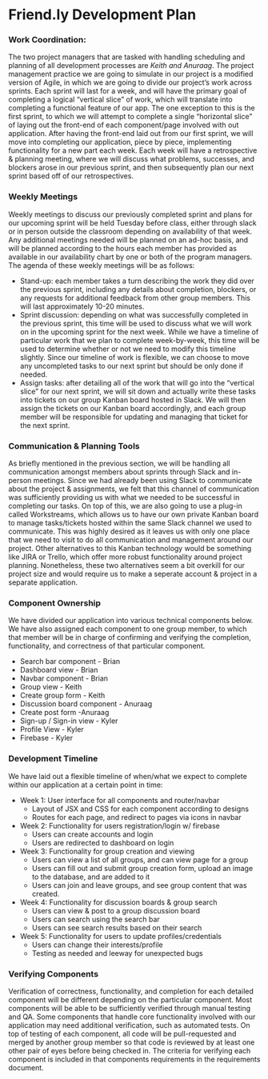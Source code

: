 # Friend.ly Development Plan

### Work Coordination:
The two project managers that are tasked with handling scheduling and planning of all development processes are *Keith and Anuraag*.
The project management practice we are going to simulate in our project is a modified version of Agile, in which we are going to divide our project’s work across sprints. Each sprint will last for a week, and will have the primary goal of completing a logical “vertical slice” of work, which will translate into completing a functional feature of our app. The one exception to this is the first sprint, to which we will attempt to complete a single “horizontal slice” of laying out the front-end of each component/page involved with out application. After having the front-end laid out from our first sprint, we will move into completing our application, piece by piece, implementing functionality for a new part each week. Each week will have a retrospective & planning meeting, where we will discuss what problems, successes, and blockers arose in our previous sprint, and then subsequently plan our next sprint based off of our retrospectives. 

### Weekly Meetings
Weekly meetings to discuss our previously completed sprint and plans for our upcoming sprint will be held Tuesday before class, either through slack or in person outside the classroom depending on availability of that week. Any additional meetings needed will be planned on an ad-hoc basis, and will be planned according to the hours each member has provided as available in our availability chart by one or both of the program managers.
The agenda of these weekly meetings will be as follows:
- Stand-up: each member takes a turn describing the work they did over the previous sprint, including any details about completion, blockers, or any requests for additional feedback from other group members. This will last approximately 10-20 minutes.
- Sprint discussion: depending on what was successfully completed in the previous sprint, this time will be used to discuss what we will work on in the upcoming sprint for the next week. While we have a timeline of particular work that we plan to complete week-by-week, this time will be used to determine whether or not we need to modify this timeline slightly. Since our timeline of work is flexible, we can choose to move any uncompleted tasks to our next sprint but should be only done if needed.
- Assign tasks: after detailing all of the work that will go into the “vertical slice” for our next sprint, we will sit down and actually write these tasks into tickets on our group Kanban board hosted in Slack. We will then assign the tickets on our Kanban board accordingly, and each group member will be responsible for updating and managing that ticket for the next sprint.

### Communication & Planning Tools
As briefly mentioned in the previous section, we will be handling all communication amongst members about sprints through Slack and in-person meetings. Since we had already been using Slack to communicate about the project & assignments, we felt that this channel of communication was sufficiently providing us with what we needed to be successful in completing our tasks. On top of this, we are also going to use a plug-in called Workstreams, which allows us to have our own private Kanban board to manage tasks/tickets hosted within the same Slack channel we used to communicate. This was highly desired as it leaves us with only one place that we need to visit to do all communication and management around our project. Other alternatives to this Kanban technology would be something like JIRA or Trello, which offer more robust functionality around project planning. Nonetheless, these two alternatives seem a bit overkill for our project size and would require us to make a seperate account & project in a separate application.

### Component Ownership
We have divided our application into various technical components below. We have also assigned each component to one group member, to which that member will be in charge of confirming and verifying the completion, functionality, and correctness of that particular component.
* Search bar component - Brian
* Dashboard view - Brian
* Navbar component - Brian
* Group view - Keith
* Create group form - Keith
* Discussion board component - Anuraag
* Create post form -Anuraag
* Sign-up / Sign-in view - Kyler
* Profile View - Kyler
* Firebase - Kyler

### Development Timeline
We have laid out a flexible timeline of when/what we expect to complete within our application at a certain point in time:
* Week 1: User interface for all components and router/navbar
    - Layout of JSX and CSS for each component according to designs
    - Routes for each page, and redirect to pages via icons in navbar
* Week 2: Functionality for users registration/login w/ firebase
    - Users can create accounts and login
    - Users are redirected to dashboard on login
* Week 3: Functionality for group creation and viewing
    - Users can view a list of all groups, and can view page for a group
    - Users can fill out and submit group creation form, upload an image to the database, and are added to it
    - Users can join and leave groups, and see group content that was created.
* Week 4: Functionality for discussion boards & group search
    - Users can view & post to a group discussion board
    - Users can search using the search bar
    - Users can see search results based on their search
* Week 5: Functionality for users to update profiles/credentials
    - Users can change their interests/profile
    - Testing as needed and leeway for unexpected bugs

### Verifying Components
Verification of correctness, functionality, and completion for each detailed component will be different depending on the particular component. Most components will be able to be sufficiently verified through manual testing and QA. Some components that handle core functionality involved with our application may need additional verification, such as automated tests. On top of testing of each component, all code will be pull-requested and merged by another group member so that code is reviewed by at least one other pair of eyes before being checked in. The criteria for verifying each component is included in that components requirements in the requirements document.
